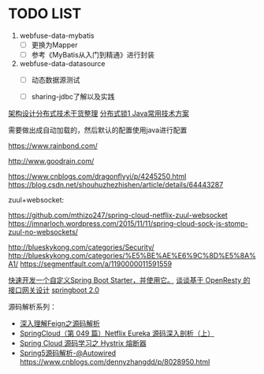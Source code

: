 # TODO LIST

1. webfuse-data-mybatis
   - [ ] 更换为Mapper
   - [ ] 参考《MyBatis从入门到精通》进行封装
2. webfuse-data-datasource
   - [ ] 动态数据源测试
   - [ ] sharing-jdbc了解以及实践



[架构设计分布式技术干货整理](https://mp.weixin.qq.com/s/qOjQ5fXYGn2p7Au1TlGFJg)
[分布式锁1 Java常用技术方案](http://www.cnblogs.com/PurpleDream/p/5559352.html)

需要做出成自动加载的，然后默认的配置使用java进行配置

https://www.rainbond.com/

http://www.goodrain.com/

https://www.cnblogs.com/dragonflyyi/p/4245250.html
https://blog.csdn.net/shouhuzhezhishen/article/details/64443287

zuul+websocket:

https://github.com/mthizo247/spring-cloud-netflix-zuul-websocket
https://jmnarloch.wordpress.com/2015/11/11/spring-cloud-sock-js-stomp-zuul-no-websockets/

http://blueskykong.com/categories/Security/
http://blueskykong.com/categories/%E5%BE%AE%E6%9C%8D%E5%8A%A1/
https://segmentfault.com/a/1190000011591559

[快速开发一个自定义Spring Boot Starter，并使用它。](https://www.jianshu.com/p/45538b44e04e)
[谈谈基于 OpenResty 的接口网关设计](https://www.zybuluo.com/yishuailuo/note/844059?utm_source=tool.lu)
[springboot 2.0](https://blog.tengshe789.tech/2018/08/04/springboot/)

源码解析系列：

- [深入理解Feign之源码解析](https://blog.csdn.net/forezp/article/details/73480304)
- [SpringCloud（第 049 篇）Netflix Eureka 源码深入剖析（上）](https://my.oschina.net/hmilyylimh/blog/1554660)
- [Spring Cloud 源码学习之 Hystrix 熔断器](https://chenyongjun.vip/articles/90)
- [Spring5源码解析-@Autowired](https://muyinchen.github.io/2017/08/23/Spring5%E6%BA%90%E7%A0%81%E8%A7%A3%E6%9E%90-@Autowired/)
https://www.cnblogs.com/dennyzhangdd/p/8028950.html
